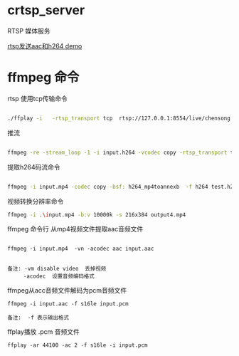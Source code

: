 # crtsp_server

RTSP 媒体服务


[rtsp发送aac和h264 demo](rtsp_tcp_h264_aac_server)







# ffmpeg 命令


rtsp 使用tcp传输命令


```bash 

./ffplay -i   -rtsp_transport tcp  rtsp://127.0.0.1:8554/live/chensong

```


推流

```bash

ffmpeg -re -stream_loop -1 -i input.h264 -vcodec copy -rtsp_transport tcp -f rtsp rtsp://127.0.0.1/live/chensong

```


提取h264码流命令

```bash

ffmpeg -i input.mp4 -codec copy -bsf: h264_mp4toannexb  -f h264 test.h264 
```


视频转换分辨率命令

```bash
ffmpeg -i .\input.mp4 -b:v 10000k -s 216x384 output4.mp4
```



ffmpeg 命令行 从mp4视频文件提取aac音频文件

```

ffmpeg -i input.mp4  -vn -acodec aac input.aac 


备注: -vm disable video  丢掉视频
     -acodec  设置音频编码格式
```


ffmpeg从acc音频文件解码为pcm音频文件

```
ffmpeg -i input.aac -f s16le input.pcm

备注:  -f 表示输出格式
```


ffplay播放 .pcm 音频文件

```
ffplay -ar 44100 -ac 2 -f s16le -i input.pcm 
```